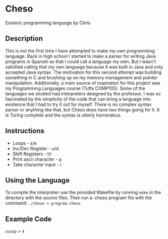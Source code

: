 # Cheso
Esoteric programming language by Chris

## Description

This is not the first time I have attempted to make my own programming language. Back in high school I started to make a parser for writing Java programs in Spanish so that I could call a language my own. But I wasn't satisfied calling that my own language because it was built in Java and only accepted Java syntax. The motivation for this second attempt was building something in C and brushing up on my memory management and pointer manipulation. Additionally, a main source of inspiration for this project was my Programming Languages course (Tufts COMP105). Some of the languages we studied had interpreters designed by the professor. I was so fascinated by the simplicity of the code that can bring a language into existence that I had to try it out for myself. There is no complex syntax parser or anything like that, but Cheso does have two things going for it. It is Turing complete and the syntax is utterly horrendous.

## Instructions

* Loops - s/e
* Inc/Dec Register - u/d
* Shift Registers - l/r
* Print ascii character - p
* Take character input - i

## Using the Language

To compile the interpreter use the provided Makefile by running `make` in the directory with the source files. Then run a .cheso program file with the command: `./cheso < program.cheso`

## Example Code

`uuuup` > `4`